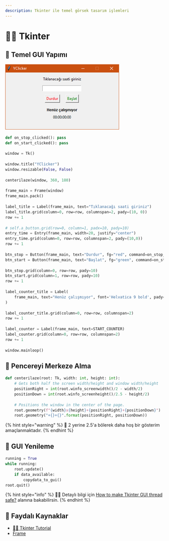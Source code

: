 ```yaml
---
description: Tkinter ile temel görsek tasarım işlemleri
---
```


# 👨‍🎨 Tkinter

## 🧱 Temel GUI Yapımı

![](../.gitbook/assets/tkinter_example.png)

```python
def on_stop_clicked(): pass
def on_start_clicked(): pass

window = Tk()

window.title("YClicker")
window.resizable(False, False)

centerilaze(window, 360, 180)

frame_main = Frame(window)
frame_main.pack()

label_title = Label(frame_main, text="Tıklanacağı saati giriniz")
label_title.grid(column=0, row=row, columnspan=2, pady=(10, 0))
row += 1

# self.a_button.grid(row=0, column=1, padx=10, pady=10)
entry_time = Entry(frame_main, width=20, justify="center")
entry_time.grid(column=0, row=row, columnspan=2, pady=(10,0))
row += 1

btn_stop = Button(frame_main, text="Durdur", fg="red", command=on_stop_clicked)
btn_start = Button(frame_main, text="Başlat", fg="green", command=on_start_clicked)

btn_stop.grid(column=0, row=row, pady=10)
btn_start.grid(column=1, row=row, pady=10)
row += 1

label_counter_title = Label(
	frame_main, text="Henüz çalışmıyor", font='Helvatica 9 bold', pady=3
)

label_counter_title.grid(column=0, row=row, columnspan=2)
row += 1

label_counter = Label(frame_main, text=START_COUNTER)
label_counter.grid(column=0, row=row, columnspan=2)
row += 1

window.mainloop()
```

## 🔳 Pencereyi Merkeze Alma

```python
def centerilaze(root: Tk, width: int, height: int):
    # Gets both half the screen width/height and window width/height
    positionRight = int(root.winfo_screenwidth()/2 - width/2)
    positionDown = int(root.winfo_screenheight()/2.5 - height/2)
    
    # Positions the window in the center of the page.
    root.geometry(f"{width}x{height}+{positionRight}+{positionDown}")
    root.geometry("+{}+{}".format(positionRight, positionDown))
```

{% hint style="warning" %}
📢 2 yerine 2.5'a bölerek daha hoş bir gösterim amaçlanmaktadır.
{% endhint %}

## 🎨 GUI Yenileme

```python
running = True
while running:
    root.update()
    if data_available:
        copydata_to_gui()
root.quit()
```

{% hint style="info" %}
‍🧙‍♂ Detaylı bilgi için [How to make Tkinter GUI thread safe?](https://stackoverflow.com/a/54304497/9770490) alanına bakabilirsin.
{% endhint %}

## 🔗 Faydalı Kaynaklar

* [👨‍🏫 Tkinter Tutorial](https://likegeeks.com/python-gui-examples-tkinter-tutorial/)
* [Frame](https://www.tutorialspoint.com/python/tk_frame.htm)

